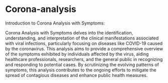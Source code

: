 # Corona-analysis
Introduction to Corona Analysis with Symptoms:

Corona Analysis with Symptoms delves into the identification, understanding, and interpretation of the clinical manifestations associated with viral infections, particularly focusing on diseases like COVID-19 caused by the coronavirus. This analysis aims to provide a comprehensive overview of the symptoms exhibited by individuals affected by the virus, aiding healthcare professionals, researchers, and the general public in recognizing and responding to potential cases. By scrutinizing the evolving patterns of symptoms, this analysis contributes to the ongoing efforts to mitigate the spread of contagious diseases and enhance public health measures.

